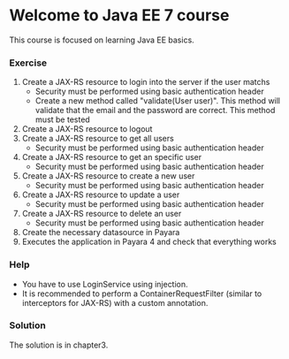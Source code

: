 # Welcome to Java EE 7 course

This course is focused on learning Java EE basics.

### Exercise

1. Create a JAX-RS resource to login into the server if the user matchs
    * Security must be performed using basic authentication header
    * Create a new method called "validate(User user)". This method will validate that the email and the password are correct. This method must be tested
2. Create a JAX-RS resource to logout
3. Create a JAX-RS resource to get all users
    * Security must be performed using basic authentication header
4. Create a JAX-RS resource to get an specific user
    * Security must be performed using basic authentication header
5. Create a JAX-RS resource to create a new user
    * Security must be performed using basic authentication header
6. Create a JAX-RS resource to update a user
    * Security must be performed using basic authentication header
7. Create a JAX-RS resource to delete an user
    * Security must be performed using basic authentication header
8. Create the necessary datasource in Payara
9. Executes the application in Payara 4 and check that everything works

### Help

* You have to use LoginService using injection.
* It is recommended to perform a ContainerRequestFilter (similar to interceptors for JAX-RS) with a custom annotation.

### Solution

The solution is in chapter3.

